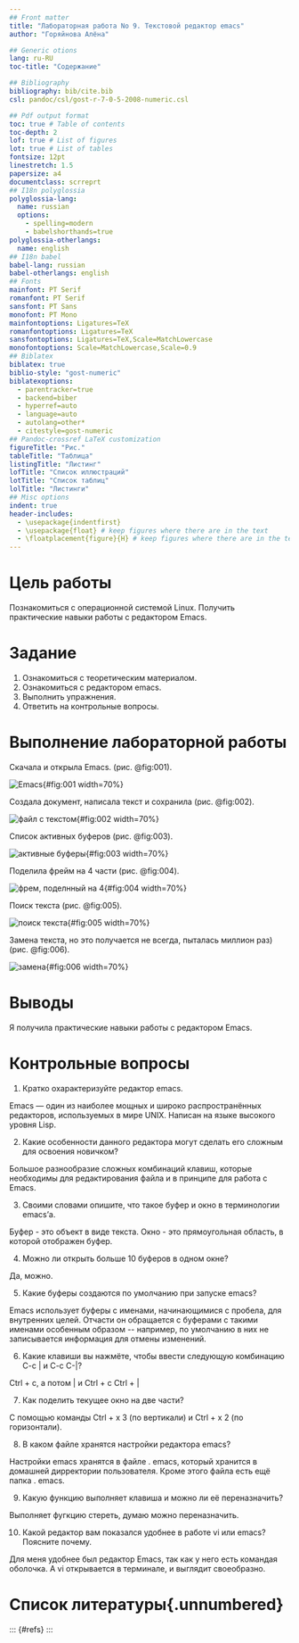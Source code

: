 ```yaml
---
## Front matter
title: "Лабораторная работа No 9. Текстовой редактор emacs"
author: "Горяйнова Алёна"

## Generic otions
lang: ru-RU
toc-title: "Содержание"

## Bibliography
bibliography: bib/cite.bib
csl: pandoc/csl/gost-r-7-0-5-2008-numeric.csl

## Pdf output format
toc: true # Table of contents
toc-depth: 2
lof: true # List of figures
lot: true # List of tables
fontsize: 12pt
linestretch: 1.5
papersize: a4
documentclass: scrreprt
## I18n polyglossia
polyglossia-lang:
  name: russian
  options:
	- spelling=modern
	- babelshorthands=true
polyglossia-otherlangs:
  name: english
## I18n babel
babel-lang: russian
babel-otherlangs: english
## Fonts
mainfont: PT Serif
romanfont: PT Serif
sansfont: PT Sans
monofont: PT Mono
mainfontoptions: Ligatures=TeX
romanfontoptions: Ligatures=TeX
sansfontoptions: Ligatures=TeX,Scale=MatchLowercase
monofontoptions: Scale=MatchLowercase,Scale=0.9
## Biblatex
biblatex: true
biblio-style: "gost-numeric"
biblatexoptions:
  - parentracker=true
  - backend=biber
  - hyperref=auto
  - language=auto
  - autolang=other*
  - citestyle=gost-numeric
## Pandoc-crossref LaTeX customization
figureTitle: "Рис."
tableTitle: "Таблица"
listingTitle: "Листинг"
lofTitle: "Список иллюстраций"
lotTitle: "Список таблиц"
lolTitle: "Листинги"
## Misc options
indent: true
header-includes:
  - \usepackage{indentfirst}
  - \usepackage{float} # keep figures where there are in the text
  - \floatplacement{figure}{H} # keep figures where there are in the text
---
```


# Цель работы

Познакомиться с операционной системой Linux. Получить практические навыки работы с редактором Emacs.

# Задание

1. Ознакомиться с теоретическим материалом.
2. Ознакомиться с редактором emacs.
3. Выполнить упражнения.
4. Ответить на контрольные вопросы.


# Выполнение лабораторной работы

Скачала и открыла Emacs.
(рис. @fig:001).

![Emacs](image/1.png){#fig:001 width=70%}

Создала документ, написала текст и сохранила
(рис. @fig:002).

![файл с текстом](image/2.png){#fig:002 width=70%}

Список активных буферов
(рис. @fig:003).

![активные буферы](image/3.png){#fig:003 width=70%}

Поделила фрейм на 4 части 
(рис. @fig:004).

![фрем, поделнный на 4](image/6.png){#fig:004 width=70%}

Поиск текста
(рис. @fig:005).

![поиск текста](image/7.png){#fig:005 width=70%}

Замена текста, но это получается не всегда, пыталась миллион раз)
(рис. @fig:006).

![замена](image/9.png){#fig:006 width=70%}



# Выводы

Я получила практические навыки работы с редактором Emacs.

# Контрольные вопросы


  1.  Кратко охарактеризуйте редактор emacs.

Emacs — один из наиболее мощных и широко распространённых редакторов, используемых в мире UNIX. Написан на языке высокого уровня Lisp.

 2.  Какие особенности данного редактора могут сделать его сложным для освоения новичком?

Большое разнообразие сложных комбинаций клавиш, которые необходимы для редактирования файла и в принципе для работа с Emacs.

  3.  Своими словами опишите, что такое буфер и окно в терминологии emacs’а.

Буфер - это объект в виде текста. Окно - это прямоугольная область, в которой отображен буфер.

  4.  Можно ли открыть больше 10 буферов в одном окне?

Да, можно.

  5.  Какие буферы создаются по умолчанию при запуске emacs?

Emacs использует буферы с именами, начинающимися с пробела, для внутренних целей. Отчасти он обращается с буферами с такими именами особенным образом -- например, по умолчанию в них не записывается информация для отмены изменений.

  6.  Какие клавиши вы нажмёте, чтобы ввести следующую комбинацию C-c | и C-c C-|?

Ctrl + c, а потом | и Ctrl + c Ctrl + |

  7.  Как поделить текущее окно на две части?

С помощью команды Ctrl + x 3 (по вертикали) и Ctrl + x 2 (по горизонтали).

  8. В каком файле хранятся настройки редактора emacs?

Настройки emacs хранятся в файле . emacs, который хранится в домашней дирректории пользователя. Кроме этого файла есть ещё папка . emacs.

  9.  Какую функцию выполняет клавиша и можно ли её переназначить?

Выполняет фугкцию стереть, думаю можно переназначить.

  10.  Какой редактор вам показался удобнее в работе vi или emacs? Поясните почему.

Для меня удобнее был редактор Emacs, так как у него есть командая оболочка. А vi открывается в терминале, и выглядит своеобразно.

# Список литературы{.unnumbered}

::: {#refs}
:::
